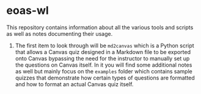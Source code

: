 # eoas-wl

This repository contains information about all the various tools and scripts as well as notes documenting their usage.

1. The first item to look through will be `md2canvas` which is a Python script that allows a Canvas quiz designed in a Markdown file to be exported onto Canvas bypassing the need for the instructor to manually set up the questions on Canvas itself. In it you will find some additional notes as well but mainly focus on the `examples` folder which contains sample quizzes that demonstrate how certain types of questions are formatted and how to format an actual Canvas quiz itself.
